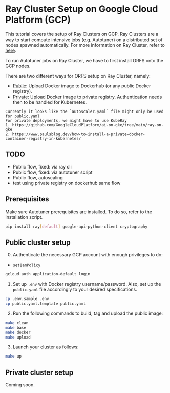 # Ray Cluster Setup on Google Cloud Platform (GCP)

This tutorial covers the setup of Ray Clusters on GCP. Ray Clusters are a way to
start compute intensive jobs (e.g. Autotuner) on a distributed set of nodes spawned 
automatically. For more information on Ray Cluster, refer to [here](https://docs.ray.io/en/latest/cluster/getting-started.html).

To run Autotuner jobs on Ray Cluster, we have to first install ORFS onto the
GCP nodes.

There are two different ways for ORFS setup on Ray Cluster, namely:
- [Public](#public-cluster-setup): Upload Docker image to Dockerhub (or any public Docker registry).
- [Private](#private-cluster-setup): Upload Docker image to private registry. Authentication needs then to be handled for Kubernetes. 

```note
Currently it looks like the `autoscaler.yaml` file might only be used for public.yaml
For private deployments, we might have to use KubeRay
1. https://github.com/GoogleCloudPlatform/ai-on-gke/tree/main/ray-on-gke
2. https://www.paulsblog.dev/how-to-install-a-private-docker-container-registry-in-kubernetes/
```

## TODO

- Public flow, fixed: via ray cli
- Public flow, fixed: via autotuner script
- Public flow, autoscaling
- test using private registry on dockerhub same flow

## Prerequisites

Make sure Autotuner prerequisites are installed. To do so, refer to the installation script.

```bash
pip install ray[default] google-api-python-client cryptography
```

## Public cluster setup

0. Authenticate the necessary GCP account with enough privileges to do:
- `setIamPolicy`

```bash
gcloud auth application-default login
```

1. Set up `.env` with Docker registry username/password. Also, set up the `public.yaml`
file accordingly to your desired specifications.

```bash
cp .env.sample .env
cp public.yaml.template public.yaml
```

2. Run the following commands to build, tag and upload the public image:

```bash
make clean
make base
make docker
make upload
```

3. Launch your cluster as follows:

```bash
make up
```

## Private cluster setup

Coming soon.
